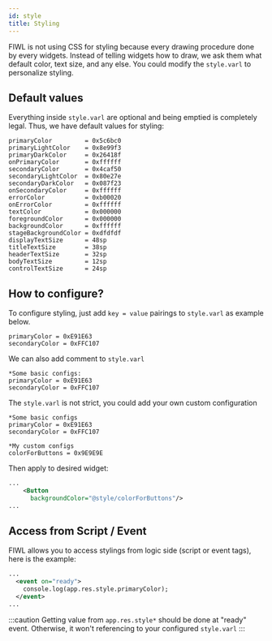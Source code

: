 ```yaml
---
id: style
title: Styling
---
```


FIWL is not using CSS for styling because every drawing procedure done by every widgets. Instead of telling widgets how to draw, we ask them what default color, text size, and any else. You could modify the `style.varl` to personalize styling.

## Default values

Everything inside `style.varl` are optional and being emptied is completely legal. Thus, we have default values for styling:

```
primaryColor         = 0x5c6bc0
primaryLightColor    = 0x8e99f3
primaryDarkColor     = 0x26418f
onPrimaryColor       = 0xffffff
secondaryColor       = 0x4caf50
secondaryLightColor  = 0x80e27e
secondaryDarkColor   = 0x087f23
onSecondaryColor     = 0xffffff
errorColor           = 0xb00020
onErrorColor         = 0xffffff
textColor            = 0x000000
foregroundColor      = 0x000000
backgroundColor      = 0xffffff
stageBackgroundColor = 0xdfdfdf
displayTextSize      = 48sp
titleTextSize        = 38sp
headerTextSize       = 32sp
bodyTextSize         = 12sp
controlTextSize      = 24sp
```

## How to configure?

To configure styling, just add `key = value` pairings to `style.varl` as example below.

```
primaryColor = 0xE91E63
secondaryColor = 0xFFC107
```

We can also add comment to `style.varl`

```
*Some basic configs:
primaryColor = 0xE91E63
secondaryColor = 0xFFC107
```

The `style.varl` is not strict, you could add your own custom configuration

```
*Some basic configs
primaryColor = 0xE91E63
secondaryColor = 0xFFC107

*My custom configs
colorForButtons = 0x9E9E9E
```

Then apply to desired widget:

```xml
...
    <Button
      backgroundColor="@style/colorForButtons"/>
...
```

## Access from Script / Event

FIWL allows you to access stylings from logic side (script or event tags), here is the example:

```xml
...
  <event on="ready">
    console.log(app.res.style.primaryColor);
  </event>
...
```

:::caution
Getting value from `app.res.style*` should be done at "ready" event. Otherwise, it won't referencing to your configured `style.varl`
:::
